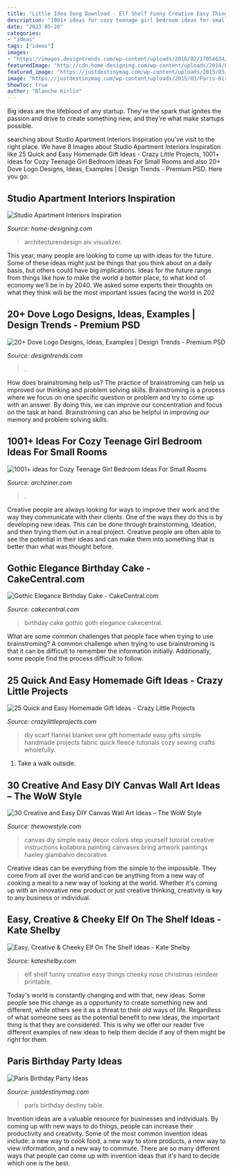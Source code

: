 ```yaml
---
title: "Little Idea Song Download - Elf Shelf Funny Creative Easy Things Cheeky Nose Christmas Reindeer Printable"
description: "1001+ ideas for cozy teenage girl bedroom ideas for small rooms"
date: "2023-05-20"
categories:
- "ideas"
tags: ["ideas"]
images:
- "https://images.designtrends.com/wp-content/uploads/2016/02/17054634/Flight-Dove-Logo-illustration.jpg"
featuredImage: "http://cdn.home-designing.com/wp-content/uploads/2014/06/chic-studio-apartment-ideas.jpeg"
featured_image: "https://justdestinymag.com/wp-content/uploads/2015/03/Paris-Birthday-Party-Just-Destiny-Mag.jpg"
image: "https://justdestinymag.com/wp-content/uploads/2015/03/Paris-Birthday-Party-Just-Destiny-Mag.jpg"
ShowToc: true
author: "Blanche Kirlin"
---
```



Big ideas are the lifeblood of any startup. They're the spark that ignites the passion and drive to create something new, and they're what make startups possible.

	

		
searching about Studio Apartment Interiors Inspiration you've visit to the right place. We have 8 Images about Studio Apartment Interiors Inspiration like 25 Quick and Easy Homemade Gift Ideas - Crazy Little Projects, 1001+ ideas for Cozy Teenage Girl Bedroom Ideas For Small Rooms and also 20+ Dove Logo Designs, Ideas, Examples | Design Trends - Premium PSD. Here you go:
		
    
## Studio Apartment Interiors Inspiration

<img loading=lazy src="http://cdn.home-designing.com/wp-content/uploads/2014/06/chic-studio-apartment-ideas.jpeg" onerror="this.onerror=null;this.src='https://tse3.mm.bing.net/th?id=OIP.arAJmQziq3FzIhchRfvSVQHaJ4&amp;pid=15.1';" alt="Studio Apartment Interiors Inspiration">

_Source: home-designing.com_

>architecturendesign aiv visualizer. 

	

This year, many people are looking to come up with ideas for the future. Some of these ideas might just be things that you think about on a daily basis, but others could have big implications. Ideas for the future range from things like how to make the world a better place, to what kind of economy we'll be in by 2040. We asked some experts their thoughts on what they think will be the most important issues facing the world in 202
    
## 20+ Dove Logo Designs, Ideas, Examples | Design Trends - Premium PSD

<img loading=lazy src="https://images.designtrends.com/wp-content/uploads/2016/02/17054634/Flight-Dove-Logo-illustration.jpg" onerror="this.onerror=null;this.src='https://tse4.mm.bing.net/th?id=OIP.FN1s7HU1-1XpR1eifqbcsAHaHK&amp;pid=15.1';" alt="20+ Dove Logo Designs, Ideas, Examples | Design Trends - Premium PSD">

_Source: designtrends.com_

>. 

	

How does brainstroming help us?
The practice of brainstroming can help us improved our thinking and problem solving skills. Brainstroming is a process where we focus on one specific question or problem and try to come up with an answer. By doing this, we can improve our concentration and focus on the task at hand. Brainstroming can also be helpful in improving our memory and problem solving skills.

    
## 1001+ Ideas For Cozy Teenage Girl Bedroom Ideas For Small Rooms

<img loading=lazy src="https://archziner.com/wp-content/uploads/2020/09/light-blue-walls-teen-girl-room-decor-colorful-throw-pillows-silver-chandelier-small-wooden-bookshelves-on-the-wall.jpg" onerror="this.onerror=null;this.src='https://tse3.mm.bing.net/th?id=OIP.mk2MJEKbPMacBfV_XgwnugHaLH&amp;pid=15.1';" alt="1001+ ideas for Cozy Teenage Girl Bedroom Ideas For Small Rooms">

_Source: archziner.com_

>. 

	

Creative people are always looking for ways to improve their work and the way they communicate with their clients. One of the ways they do this is by developing new ideas. This can be done through brainstorming, Ideation, and then trying them out in a real project. Creative people are often able to see the potential in their ideas and can make them into something that is better than what was thought before.

    
## Gothic Elegance Birthday Cake - CakeCentral.com

<img loading=lazy src="https://cdn001.cakecentral.com/gallery/2015/03/900_698779pGpM_gothic-elegance-birthday-cake.jpg" onerror="this.onerror=null;this.src='https://tse1.mm.bing.net/th?id=OIP.Nj07LILB8Ih92z0ssGz8XAHaJ4&amp;pid=15.1';" alt="Gothic Elegance Birthday Cake - CakeCentral.com">

_Source: cakecentral.com_

>birthday cake gothic goth elegance cakecentral. 

	

What are some common challenges that people face when trying to use brainstroming?
A common challenge when trying to use brainstroming is that it can be difficult to remember the information initially. Additionally, some people find the process difficult to follow.

    
## 25 Quick And Easy Homemade Gift Ideas - Crazy Little Projects

<img loading=lazy src="https://crazylittleprojects.com/wp-content/uploads/2017/10/diy-no-sew-flannel-blanket-scarf-9.jpg" onerror="this.onerror=null;this.src='https://tse4.mm.bing.net/th?id=OIP.TADRPcZ3YeWSNvFmqltUjgHaLH&amp;pid=15.1';" alt="25 Quick and Easy Homemade Gift Ideas - Crazy Little Projects">

_Source: crazylittleprojects.com_

>diy scarf flannel blanket sew gift homemade easy gifts simple handmade projects fabric quick fleece tutorials cozy sewing crafts wholefully. 

	

1. Take a walk outside.

    
## 30 Creative And Easy DIY Canvas Wall Art Ideas – The WoW Style

<img loading=lazy src="http://thewowstyle.com/wp-content/uploads/2015/03/diy-canvas-art.jpg" onerror="this.onerror=null;this.src='https://tse3.mm.bing.net/th?id=OIP.r47YkVH2NAuQO3l2ytNlGwHaFt&amp;pid=15.1';" alt="30 Creative and Easy DIY Canvas Wall Art Ideas – The WoW Style">

_Source: thewowstyle.com_

>canvas diy simple easy decor colors step yourself tutorial creative instructions kollabora painting canvases bring artwork paintings haeley giambalvo decorative. 

	

Creative ideas can be everything from the simple to the impossible. They come from all over the world and can be anything from a new way of cooking a meal to a new way of looking at the world. Whether it's coming up with an innovative new product or just creative thinking, creativity is key to any business or individual.

    
## Easy, Creative &amp; Cheeky Elf On The Shelf Ideas - Kate Shelby

<img loading=lazy src="https://kateshelby.com/wp-content/uploads/2019/10/Elf-On-a-Shelf-Pin-The-Nose-On-Reindeer.jpeg" onerror="this.onerror=null;this.src='https://tse2.mm.bing.net/th?id=OIP.LfIiyLnfV75fvu-YCbHVlQHaJ4&amp;pid=15.1';" alt="Easy, Creative &amp; Cheeky Elf On The Shelf Ideas - Kate Shelby">

_Source: kateshelby.com_

>elf shelf funny creative easy things cheeky nose christmas reindeer printable. 

	

Today's world is constantly changing and with that, new ideas. Some people see this change as a opportunity to create something new and different, while others see it as a threat to their old ways of life. Regardless of what someone sees as the potential benefit to new ideas, the important thing is that they are considered. This is why we offer our reader five different examples of new ideas to help them decide if any of them might be right for them.

    
## Paris Birthday Party Ideas

<img loading=lazy src="https://justdestinymag.com/wp-content/uploads/2015/03/Paris-Birthday-Party-Just-Destiny-Mag.jpg" onerror="this.onerror=null;this.src='https://tse1.mm.bing.net/th?id=OIP.pqgLRZXBjrgBLRnEOrSW8QHaKl&amp;pid=15.1';" alt="Paris Birthday Party Ideas">

_Source: justdestinymag.com_

>paris birthday destiny table. 

	

Invention ideas are a valuable resource for businesses and individuals. By coming up with new ways to do things, people can increase their productivity and creativity. Some of the most common invention ideas include: a new way to cook food, a new way to store products, a new way to view information, and a new way to commute. There are so many different ways that people can come up with invention ideas that it's hard to decide which one is the best.

